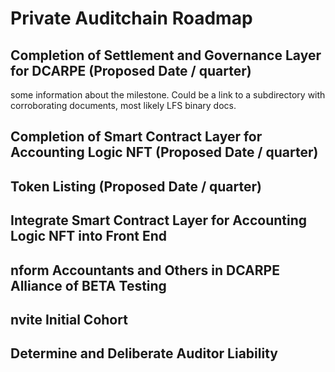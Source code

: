 # Private Auditchain Roadmap

## Completion of Settlement and Governance Layer for DCARPE (Proposed Date / quarter)

some information about the milestone.  Could be a link to a subdirectory with corroborating documents, most likely LFS binary docs.

## Completion of Smart Contract Layer for Accounting Logic NFT (Proposed Date / quarter)

## Token Listing (Proposed Date / quarter)

## Integrate Smart Contract Layer for Accounting Logic NFT into Front End

## nform Accountants and Others in DCARPE Alliance of BETA Testing

## nvite Initial Cohort

## Determine and Deliberate Auditor Liability
